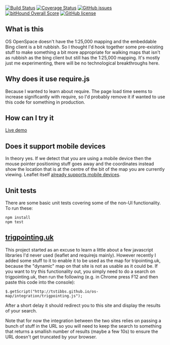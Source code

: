[![Build Status](https://travis-ci.org/tstibbs/os-map.svg?branch=master)](https://travis-ci.org/tstibbs/os-map)
[![Coverage Status](https://coveralls.io/repos/github/tstibbs/os-map/badge.svg?branch=master)](https://coveralls.io/github/tstibbs/os-map?branch=master)
[![GitHub issues](https://img.shields.io/github/issues/tstibbs/os-map.svg)](https://github.com/tstibbs/os-map/issues)
[![bitHound Overall Score](https://www.bithound.io/github/tstibbs/os-map/badges/score.svg)](https://www.bithound.io/github/tstibbs/os-map)
[![GitHub license](https://img.shields.io/badge/license-Apache%202-blue.svg)](https://raw.githubusercontent.com/tstibbs/os-map/master/LICENSE)

## What is this
OS OpenSpace doesn't have the 1:25,000 mapping and the embeddable Bing client is a bit rubbish. So I thought I'd hook together some pre-existing stuff to make something a bit more appropriate for walking maps that isn't as rubbish as the bing client but still has the 1:25,000 mapping. It's mostly just me experimenting, there will be no technological breakthroughs here.

## Why does it use require.js
Because I wanted to learn about require. The page load time seems to increase significantly with require, so I'd probably remove it if wanted to use this code for something in production.

## How can I try it
[Live demo](http://tstibbs.github.io/os-map/)

## Does it support mobile devices
In theory yes. If we detect that you are using a mobile device then the mouse pointer positioning stuff goes away and the coordinates instead show the location that is at the centre of the bit of the map you are currently viewing. Leaflet itself [already supports mobile devices](http://leafletjs.com/examples/mobile.html).

## Unit tests
There are some basic unit tests covering some of the non-UI functionality. To run these:
```
npm install
npm test
```

## [trigpointing.uk](http://trigpointing.uk)
This project started as an excuse to learn a little about a few javascript libraries I'd never used (leaflet and requirejs mainly). However recently I added some stuff to it to enable it to be used as the map for tripointing.uk, because the "dynamic" map on that site is not as usable as it could be. If you want to try this functionality out, you simply need to do a search on trigpointing.uk, then run the following (e.g. in Chrome press F12 and then paste this code into the console):
```
$.getScript("http://tstibbs.github.io/os-map/integration/trigpointing.js");
```
After a short delay it should redirect you to this site and display the results of your search.

Note that for now the integration between the two sites relies on passing a bunch of stuff in the URL so you will need to keep the search to something that returns a smallish number of results (maybe a few 10s) to ensure the URL doesn't get truncated by your browser.
